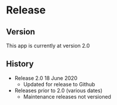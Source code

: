 # Release

## Version
This app is currently at version 2.0

## History
* Release 2.0 18 June 2020
	* Updated for release to Github
* Releases prior to 2.0 (various dates)
	* Maintenance releases not versioned
